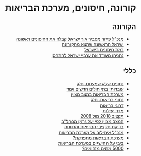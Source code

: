 <div dir="rtl" markdown="1">

# קורונה, חיסונים, מערכת הבריאות

## הקורונה
* [מנכ"ל פייזר מסביר איך ישראל קבלה את החיסונים ראשונה](https://www.facebook.com/yotam.barnoy/posts/10158624692434845)
* [ישראל הראשונה שתצא מהקורונה](https://twitter.com/netanyahu/status/1369699761687760901?s=20)
* [רמת חיסונים בישראל](https://twitter.com/netanelgla/status/1369772020213424139?s=20)
* [נתניהו מעודד את ערביי ישראל להתחסן](https://twitter.com/IsraeliPM_heb/status/1344681262062182401?s=20)

## כללי
* [נתונים שלא שמעתם. חזק](https://youtu.be/q448Ia9PnG0)
* [עובדות: בתי חולים חדשים ועוד](https://twitter.com/TalOr314/status/1226575606537650178?s=20)
* [מערכת הבריאות במצב מצוין](https://www.maariv.co.il/amp/journalists/Article-687269?__twitter_impression=true)
* [נתוני בריאות. חזק](https://twitter.com/LiberalRiWo/status/1226403013054619649?s=20)
* [דרוגי בריאות](https://twitter.com/mcl_bgn/status/1226455192851427328?s=20)
* [מדד יעילות](https://twitter.com/LiberalRiWo/status/1226427462982209537?s=20)
* [תקציב 2018 מול 2008](https://twitter.com/nachi_z9/status/1226395286974672896?s=20)
* [המצב מצוין לפי יעל גרמן מכחל"ב](https://twitter.com/ayeletsl/status/1226523224399319041?s=20)
* [בדיקת תקציבי הבריאות והרווחה](https://www.globes.co.il/news/article.aspx?did=1001277985)
* [מנכ"ל איחילוב על מערכת הבריאות](https://twitter.com/LiberalRiWo/status/1227085977056948224?s=20)
* [מערכת הבריאות מתפרקת?](https://www.globes.co.il/news/article.aspx?did=1001317969)
* [ביבי על ההישגים במערכת הבריאות](https://youtu.be/oGVeJwyAeec?t=1218)
* [5000 מתים מזהומים?](https://twitter.com/ZivKnobler/status/1227912127610007552?s=20)


</div>
